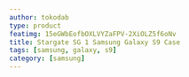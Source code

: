 ```yaml
---
author: tokodab
type: product
featimg: 15eGWbEofbOXLVYZaFPV-2XiOLZ5f6oNv
title: Stargate SG 1 Samsung Galaxy S9 Case
tags: [samsung, galaxy, s9]
category: [samsung]
---
```

